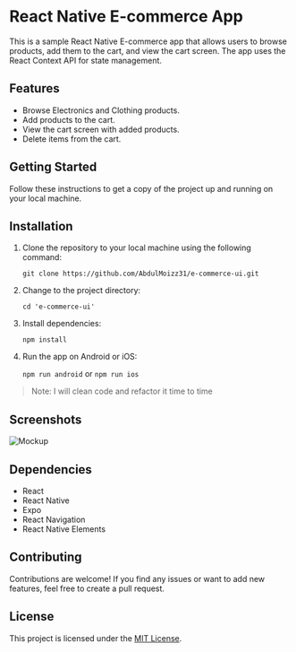 # React Native E-commerce App

This is a sample React Native E-commerce app that allows users to browse products, add them to the cart, and view the cart screen. The app uses the React Context API for state management.

## Features

- Browse Electronics and Clothing products.
- Add products to the cart.  
- View the cart screen with added products.  
- Delete items from the cart.  

## Getting Started

Follow these instructions to get a copy of the project up and running on your local machine.

## Installation

1. Clone the repository to your local machine using the following command:

   `git clone https://github.com/AbdulMoizz31/e-commerce-ui.git`

2. Change to the project directory:

   `cd 'e-commerce-ui'`

3. Install dependencies:

   `npm install`

5. Run the app on Android or iOS:

   `npm run android` or `npm run ios`



>Note: I will clean code and refactor it time to time


## Screenshots

![Mockup](https://github.com/AbdulMoizz31/e-commerce-ui/assets/88984953/a81332c9-8e6b-4531-8fca-8d173cc1ffa6)


## Dependencies

- React
- React Native
- Expo
- React Navigation
- React Native Elements

## Contributing

Contributions are welcome! If you find any issues or want to add new features, feel free to create a pull request.

## License

This project is licensed under the [MIT License](LICENSE).
